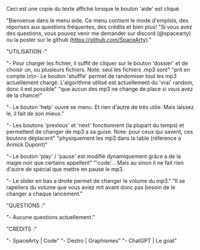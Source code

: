 Ceci est une copie du texte affiché lorsque le bouton 'aide' est cliqué.

"Bienvenue dans le menu aide. Ce menu contient le mode d'emplois, des réponses aux questions fréquentes, des crédits et bien plus!
"Si vous avez des questions, vous pouvez venir me demander sur discord (@spacearty) ou la poster sur le github (https://github.com/SpaceArty)."

"UTILISATION :"

"- Pour charger les fichier, il suffit de cliquer sur le bouton 'dossier' et de choisir un, ou plusieurs fichiers. Note: seul les fichiers .mp3 sont"
"prit en compte.\n\n- Le bouton 'shuffle' permet de randomiser tout les mp3 actuellement chargé. L'algorithme utilisé est actuellement du 'vrai' random, donc il est possible"
"que aucun des mp3 ne change de place si vous avez de la chance!"

"- Le bouton 'help' ouvre se menu. Et rien d'autre de très utile. Mais laissez le, il fait de son mieux."

"- Les boutons 'previous' et 'next' fonctionnent (la plupart du temps) et permettent de changer de mp3 a sa guise. Note: pour ceux qui savent, ces boutons déplacent"
"physiquement les mp3 dans la table (réference a Annick Dupont)"

"- Le bouton 'play' / 'pause' est modifié dynamiquement grâce a de la magie noir que certains appellent"
"'code'... Mais au sinon il ne fait rien d'autre de spécial que mettre en pause le mp3.

"- Le slider en bas a droite permet de changer le volume du mp3."
"Il se rapellera du volume que vous aviez mit avant donc pas besoin de le changer a chaque lancement."

"QUESTIONS :"

"- Aucune questions actuellement."

"CREDITS :"

"- SpaceArty | Code"
"- Destro | Graphismes"
"- ChatGPT | Le goat"
